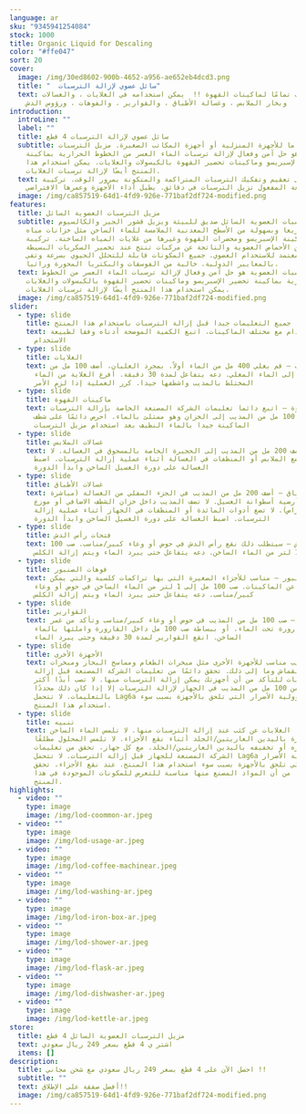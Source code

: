 ```yaml
---
language: ar
sku: "9345941254084"
stock: 1000
title: Organic Liquid for Descaling
color: "#ffe047"
sort: 20
cover:
  image: /img/30ed8602-900b-4652-a956-ae652eb4dcd3.png
  title: "  سائل عضوي لإزالة الترسبات"
  text: مناسب تمامًا لماكينات القهوة !!  يمكن استخدامه في الغلايات ، والغسالات ،
    وبخار الملابس ، وغسالة الأطباق ، والقوارير ، والفوهات ، ورؤوس الدش
introduction:
  introLine: ""
  label: ""
  title: سائل عضوي لإزالة الترسبات 4 قطع
  subtitle: مناسب تماما للأجهزة المنزلية أو أجهزة المكاتب الصغيرة. مزيل الترسبات
    العضوية هو حل آمن وفعال لإزالة ترسبات الماء العسر من الخطوط الحرارية بماكينة
    تحضير الإسبريسو وماكينات تحضير القهوة بالكبسولات والغلايات. يمكن استخدام هذا
    المنتج أيضًا لإزالة ترسبات الغلايات.
  text: يعمل على تعقيم وتفكيك الترسبات المتراكمة والمتكونة بمرور الوقت. تركيبة
    سريعة المفعول تزيل الترسبات في دقائق. يطيل أداء الأجهزة وعمرها الافتراضي
  image: /img/ca857519-64d1-4fd9-926e-771baf2df724-modified.png
features:
  title: مزيل الترسبات العضوية السائل
  subtitle: مزيل الترسبات العضوية السائل صديق للبيئة ويزيل قشور الجير والكالسيوم
    سريعا وبسهولة من الأسطح المعدنية الملامسة للماء الساخن مثل خزانات مياه
    ماكينة الإسبريسو ومحضرات القهوة وغيرها من غلايات المياه الساخنة. تركيبة
    مصنعة من الأحماض العضوية والناتجة عن مركبات تنتج عند تخمير السكريات البسيطة.
    معتمد للاستخدام العضوي. جميع المكونات قابلة للتحلل الحيوي بسرعة وتفي
    بالمعايير الدولية. خالية من الفوسفات والبكتريا المحورة وراثيا.
  text: مزيل الترسبات العضوية هو حل آمن وفعال لإزالة ترسبات الماء العسر من الخطوط
    الحرارية بماكينة تحضير الإسبريسو وماكينات تحضير القهوة بالكبسولات والغلايات.
    يمكن استخدام هذا المنتج أيضًا لإزالة ترسبات الغلايات.
  image: /img/ca857519-64d1-4fd9-926e-771baf2df724-modified.png
slider:
  - type: slide
    title: اقرأ جميع التعليمات جيدا قبل إزالة الترسبات باستخدام هذا المنتج.
    text: للاستخدام مع مختلف الماكينات، اتبع الكمية الموضحة أدناه وفقا لطبيعة
      الاستخدام
  - type: slide
    title: الغلايات
    text: الغلايات – قم بغلي 400 مل من الماء أولاً. بمجرد الغليان، أضف 100 مل من
      المذيب إلى الماء المغلي. دعه يتفاعل لمدة 30 دقيقة. أفرغ الغلاية من الماء
      المختلط بالمذيب واشطفها جيدا. كرر العملية إذا لزم الأمر
  - type: slide
    title: ماكينات القهوة
    text: ماكينات القهوة – اتبع دائما تعليمات الشركة المصنعة الخاصة بإزالة الترسبات.
      أضف 100 مل من المذيب إلى الخزان وهو ممتلئ بالماء. احرص دائمًا على شطف
      الماكينة جيدا بالماء النظيف بعد استخدام مزيل الترسبات
  - type: slide
    title: غسالات الملابس
    text: للغسالات – أضف 200 مل من المذيب إلى الحجيرة الخاصة بالمسحوق في الغسالة. لا
      تضع الملابس أو المنظفات في الغسالة أثناء عملية إزالة الترسبات. اضبط
      الغسالة على دورة الغسيل الساخن وابدأ الدورة
  - type: slide
    title: غسالات الأطباق
    text: غسالات الأطباق – أضف 200 مل من المذيب في الجزء السفلي من الغسالة (مباشرة
      على أرضية أسطوانة الغسيل. لا تضف المذيب داخل خزان الشطف الاضافي أو موزع
      الأقراص). لا تضع أدوات المائدة أو المنظفات في الجهاز أثناء عملية إزالة
      الترسبات. اضبط الغسالة على دورة الغسيل الساخن وابدأ الدورة
  - type: slide
    title: فتحات رأس الدش
    text: فتحات رأس الدش – سيتطلب ذلك نقع رأس الدش في حوض أو وعاء كبير/مناسب. صب 100
      مل إلى 1 لتر من الماء الساخن. دعه يتفاعل حتى يبرد الماء ويتم إزالة الكلس
  - type: slide
    title: فوهات الصنبور
    text: فوهات الصنبور – مناسب للأجزاء الصغيرة التي بها تراكمات كلسية والتي يمكن
      فصلها عن الماكينات. صب 100 مل إلى 1 لتر من الماء الساخن في حوض أو وعاء
      كبير/مناسب. دعه يتفاعل حتى يبرد الماء ويتم إزالة الكلس
  - type: slide
    title: القوارير
    text: القوارير – صب 100 مل من المذيب في حوض أو وعاء كبير/مناسب وتأكد من غمر
      القارورة تحت الماء. أو ببساطة صب 100 مل داخل القارورة واملئها بالماء
      الساخن. انقع القوارير لمدة 30 دقيقة وحتى يبرد الماء
  - type: slide
    title: الأجهزة الأخرى
    text: هذا المذيب مناسب للأجهزة الأخرى مثل مبخرات الطعام ومماسح البخار ومبخرات
      القماش وما إلى ذلك. تحقق دائمًا من تعليمات الشركة المصنعة قبل إزالة
      الترسبات للتأكد من أن أجهزتك يمكن إزالة الترسبات منها. لا تصب أبدًا أكثر
      من 100 مل من المذيب في الجهاز لإزالة الترسبات إلا إذا كان ذلك محددًا
      بالتعليمات. لا تتحمل Lag6a مسؤولية الأضرار التي تلحق بالأجهزة بسبب سوء
      استخدام هذا المنتج.
  - type: slide
    title: تنبيه
    text: راقب دائمًا الغلايات عن كثب عند إزالة الترسبات منها. لا تلمس الماء الساخن
      مباشرة باليدين العاريتين/الجلد أثناء نقع الأجزاء. لا تلمس المحلول مطلقًا
      عند تركيزه أو تخفيفه باليدين العاريتين/الجلد. مع كل جهاز، تحقق من تعليمات
      الشركة المصنعة للجهاز قبل إزالة الترسبات. لا تتحمل Lag6a مسؤولية الأضرار
      التي تلحق بالأجهزة بسبب سوء استخدام هذا المنتج. عند نقع الأجزاء، تحقق
      دائمًا من أن المواد المصنع منها مناسبة للتعرض للمكونات الموجودة في هذا
      المنتج.
highlights:
  - video: ""
    type: image
    image: /img/lod-coommon-ar.jpeg
  - video: ""
    type: image
    image: /img/lod-usage-ar.jpeg
  - video: ""
    type: image
    image: /img/lod-coffee-machinear.jpeg
  - video: ""
    type: image
    image: /img/lod-washing-ar.jpeg
  - video: ""
    type: image
    image: /img/lod-iron-box-ar.jpeg
  - video: ""
    type: image
    image: /img/lod-shower-ar.jpeg
  - video: ""
    type: image
    image: /img/lod-flask-ar.jpeg
  - video: ""
    type: image
    image: /img/lod-dishwasher-ar.jpeg
  - video: ""
    type: image
    image: /img/lod-kettle-ar.jpeg
store:
  title: مزيل الترسبات العضوية السائل 4 قطع
  text: اشتر ي 4 قطع بسعر 249 ريال سعودي
  items: []
description:
  title: احصل الآن على 4 قطع بسعر 249 ريال سعودي مع شحن مجاني !!
  subtitle: ""
  text: أفضل صفقة على الإطلاق!!
  image: /img/ca857519-64d1-4fd9-926e-771baf2df724-modified.png
---
```

